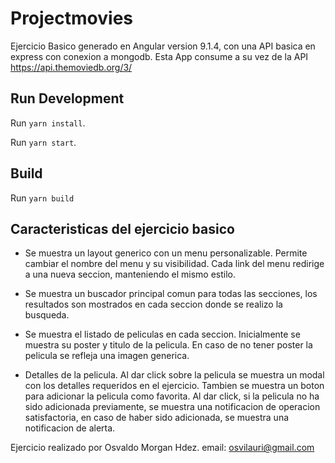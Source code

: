 # Projectmovies

Ejercicio Basico generado en Angular version 9.1.4, 
con una API basica en express con conexion a mongodb.
Esta App consume a su vez de la API https://api.themoviedb.org/3/

## Run Development

Run `yarn install`.

Run `yarn start`. 

## Build

Run `yarn build`

## Caracteristicas del ejercicio basico

- Se muestra un layout generico con un menu personalizable. Permite cambiar el nombre del menu
y su visibilidad. Cada link del menu redirige a una nueva seccion, manteniendo el mismo estilo.

* Se muestra un buscador principal comun para todas las secciones, los resultados son mostrados
en cada seccion donde se realizo la busqueda.

* Se muestra el listado de peliculas en cada seccion. Inicialmente se muestra su poster y titulo 
de la pelicula. En caso de no tener poster la pelicula se refleja una imagen generica.

* Detalles de la pelicula. Al dar click sobre la pelicula se muestra un modal con los detalles requeridos 
en el ejercicio. Tambien se muestra un boton para adicionar la pelicula como favorita. Al dar click,
si la pelicula no ha sido adicionada previamente, se muestra una notificacion de operacion satisfactoria,
en caso de haber sido adicionada, se muestra una notificacion de alerta.

Ejercicio realizado por Osvaldo Morgan Hdez. email: <a href="mailto:osvilauri@gmail.com">osvilauri@gmail.com</a>
